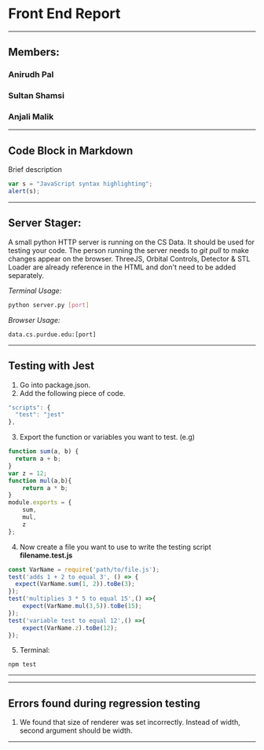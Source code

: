 # Front End Report
---
## Members:
### Anirudh Pal
### Sultan Shamsi
### Anjali Malik
---
## Code Block in Markdown
Brief description
```javascript
var s = "JavaScript syntax highlighting";
alert(s);
```
---
## Server Stager:
A small python HTTP server is running on the CS Data. It should be used for testing your code. The person running the server needs to *git pull* to make changes appear on the browser. ThreeJS, Orbital Controls, Detector & STL Loader are already reference in the HTML and don't need to be added separately.

*Terminal Usage:*
```bash
python server.py [port]
```

*Browser Usage:*
```
data.cs.purdue.edu:[port]
```
---

## Testing with Jest

1. Go into package.json.
2. Add the following piece of code.
```javascript
"scripts": {
  "test": "jest"
},
```
3. Export the function or variables you want to test. (e.g)
```javascript
function sum(a, b) {
  return a + b;
}
var z = 12;
function mul(a,b){
	return a * b;
}
module.exports = {
	sum,
	mul,
	z
};
```
4. Now create a file you want to use to write the testing script **filename.test.js**
```javascript
const VarName = require('path/to/file.js');
test('adds 1 + 2 to equal 3', () => {
  expect(VarName.sum(1, 2)).toBe(3);
});
test('multiplies 3 * 5 to equal 15',() =>{
	expect(VarName.mul(3,5)).toBe(15);
});
test('variable test to equal 12',() =>{
	expect(VarName.z).toBe(12);
});
```
5. Terminal:
```
npm test
```
---
---
## Errors found during regression testing

1. We found that size of renderer was set incorrectly. Instead of width, second argument should be width.

---
